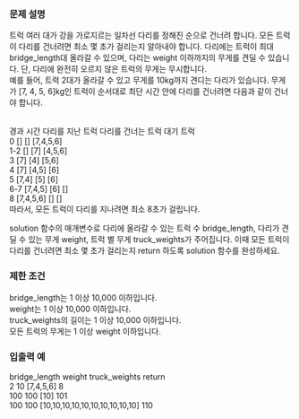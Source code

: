 <h3>문제 설명</h3>
트럭 여러 대가 강을 가로지르는 일차선 다리를 정해진 순으로 건너려 합니다. 모든 트럭이 다리를 건너려면 최소 몇 초가 걸리는지 알아내야 합니다. 다리에는 트럭이 최대 bridge_length대 올라갈 수 있으며, 다리는 weight 이하까지의 무게를 견딜 수 있습니다. 단, 다리에 완전히 오르지 않은 트럭의 무게는 무시합니다.
<br>
예를 들어, 트럭 2대가 올라갈 수 있고 무게를 10kg까지 견디는 다리가 있습니다. 무게가 [7, 4, 5, 6]kg인 트럭이 순서대로 최단 시간 안에 다리를 건너려면 다음과 같이 건너야 합니다. <br><br>

경과 시간	다리를 지난 트럭	다리를 건너는 트럭	대기 트럭 <br>
0	[]	[]	[7,4,5,6] <br>
1-2	[]	[7]	[4,5,6] <br>
3	[7]	[4]	[5,6]  <br>
4	[7]	[4,5]	[6] <br>
5	[7,4]	[5]	[6] <br>
6-7	[7,4,5]	[6]	[] <br>
8	[7,4,5,6]	[]	[] <br>
따라서, 모든 트럭이 다리를 지나려면 최소 8초가 걸립니다. <br>

solution 함수의 매개변수로 다리에 올라갈 수 있는 트럭 수 bridge_length, 다리가 견딜 수 있는 무게 weight, 트럭 별 무게 truck_weights가 주어집니다. 이때 모든 트럭이 다리를 건너려면 최소 몇 초가 걸리는지 return 하도록 solution 함수를 완성하세요. <br>

<h3>제한 조건</h3>
bridge_length는 1 이상 10,000 이하입니다. <br>
weight는 1 이상 10,000 이하입니다. <br>
truck_weights의 길이는 1 이상 10,000 이하입니다. <br>
모든 트럭의 무게는 1 이상 weight 이하입니다. <br>

<h3>입출력 예</h3>
bridge_length	weight	truck_weights	return <br>
2	10	[7,4,5,6]	8 <br> 
100	100	[10]	101 <br>
100	100	[10,10,10,10,10,10,10,10,10,10]	110 <br>

